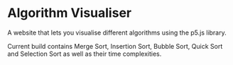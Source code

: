 # Algorithm Visualiser

A website that lets you visualise different algorithms using the p5.js library.

Current build contains Merge Sort, Insertion Sort, Bubble Sort, Quick Sort and Selection Sort as well as their time complexities.